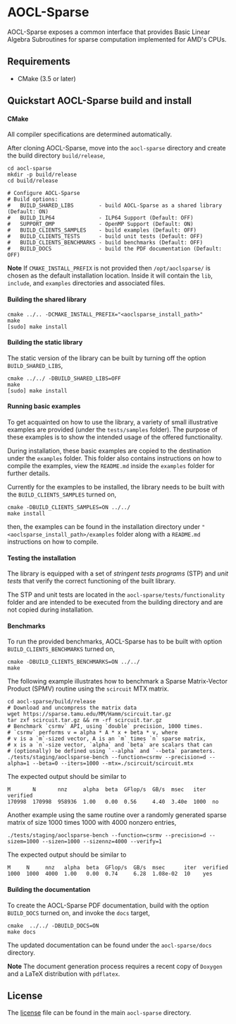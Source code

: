 # AOCL-Sparse
AOCL-Sparse exposes a common interface that provides Basic Linear Algebra Subroutines for sparse computation implemented for AMD's CPUs.

## Requirements
* CMake (3.5 or later)

## Quickstart AOCL-Sparse build and install

#### CMake
All compiler specifications are determined automatically.

After cloning AOCL-Sparse, move into the `aocl-sparse` directory and create the build directory `build/release`,
```
cd aocl-sparse
mkdir -p build/release
cd build/release

# Configure AOCL-Sparse
# Build options:
#   BUILD_SHARED_LIBS        - build AOCL-Sparse as a shared library (Default: ON)
#   BUILD_ILP64              - ILP64 Support (Default: OFF)
#   SUPPORT_OMP              - OpenMP Support (Default: ON)
#   BUILD_CLIENTS_SAMPLES    - build examples (Default: OFF)
#   BUILD_CLIENTS_TESTS      - build unit tests (Default: OFF)
#   BUILD_CLIENTS_BENCHMARKS - build benchmarks (Default: OFF)
#   BUILD_DOCS               - build the PDF documentation (Default: OFF)
```
**Note** If `CMAKE_INSTALL_PREFIX` is not provided then `/opt/aoclsparse/` is chosen as the default installation location.
Inside it will contain the `lib`, `include`, and `examples` directories and associated files.

#### Building the shared library

```
cmake ../.. -DCMAKE_INSTALL_PREFIX="<aoclsparse_install_path>"
make
[sudo] make install
```

#### Building the static library
The static version of the library can be built by turning off the option `BUILD_SHARED_LIBS`,
```
cmake ../../ -DBUILD_SHARED_LIBS=OFF
make
[sudo] make install
```

#### Running basic examples
To get acquainted on how to use the library, a variety of small illustrative examples
are provided (under the `tests/samples` folder). The purpose of these examples is
to show the intended usage of the offered functionality.

During installation, these basic examples are copied to the destination under the `examples` folder.
This folder also contains instructions on how to compile the examples, view the `README.md` inside
the `examples` folder for further details.

<!-- Update required [769643] -->
Currently for the examples to be installed, the library needs to be built with the
`BUILD_CLIENTS_SAMPLES` turned on,
```
cmake -DBUILD_CLIENTS_SAMPLES=ON ../../
make install
```
then, the examples can be found in the installation directory under
`"<aoclsparse_install_path>/examples` folder along with a `README.md`
instructions on how to compile.

#### Testing the installation
The library is equipped with a set of *stringent tests programs* (STP) and *unit tests* that
verify the correct functioning of the built library.

The STP and unit tests are located in the `aocl-sparse/tests/functionality` folder and are
intended to be executed from the building directory and are not copied during installation.



#### Benchmarks
To run the provided benchmarks, AOCL-Sparse has to be built with option `BUILD_CLIENTS_BENCHMARKS` turned on,
```
cmake -DBUILD_CLIENTS_BENCHMARKS=ON ../../
make
```

The following example illustrates how to benchmark a Sparse Matrix-Vector Product (SPMV) routine using the `scircuit` MTX matrix.

```
cd aocl-sparse/build/release
# Download and uncompress the matrix data
wget https://sparse.tamu.edu/MM/Hamm/scircuit.tar.gz
tar zxf scircuit.tar.gz && rm -rf scircuit.tar.gz
# Benchmark `csrmv` API, using `double` precision, 1000 times.
# `csrmv` performs v = alpha * A * x + beta * v, where
# v is a `m`-sized vector, A is an `m` times `n` sparse matrix,
# x is a `n`-size vector, `alpha` and `beta` are scalars that can
# (optionally) be defined using `--alpha` and `--beta` parameters.
./tests/staging/aoclsparse-bench --function=csrmv --precision=d --alpha=1 --beta=0 --iters=1000 --mtx=./scircuit/scircuit.mtx
```
The expected output should be similar to
```
M       N       nnz     alpha  beta  GFlop/s  GB/s  msec   iter  verified
170998  170998  958936  1.00   0.00  0.56     4.40  3.40e  1000  no
```

Another example using the same routine over a randomly generated sparse matrix of size 1000 times 1000 with 4000 nonzero entries,
```
./tests/staging/aoclsparse-bench --function=csrmv --precision=d --sizem=1000 --sizen=1000 --sizennz=4000 --verify=1
```
The expected output should be similar to
```
M     N     nnz   alpha  beta  GFlop/s  GB/s  msec      iter  verified
1000  1000  4000  1.00   0.00  0.74     6.28  1.08e-02  10    yes
```

#### Building the documentation
To create the AOCL-Sparse PDF documentation, build with the option `BUILD_DOCS` turned on,
and invoke the `docs` target,
```
cmake  ../../ -DBUILD_DOCS=ON
make docs
```
The updated documentation can be found under the `aocl-sparse/docs` directory.

**Note** The document generation process requires a recent copy of `Doxygen` and a
LaTeX distribution with `pdflatex`.

## License
The [license](LICENSE.md) file can be found in the main `aocl-sparse` directory.
